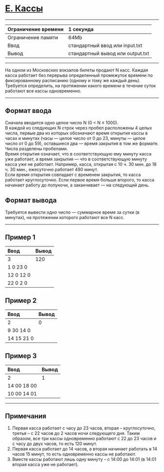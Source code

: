 # [E. Кассы](https://contest.yandex.ru/contest/27883/problems/E/)

---
| Ограничение времени | 1 секунда |
| :--- | :--- |
| Ограничение памяти | 64Mb |
| Ввод | стандартный ввод или input.txt |
| Вывод | стандартный вывод или output.txt |
---
На одном из Московских вокзалов билеты продают N касс. Каждая касса работает без перерыва определенный промежуток времени по фиксированному расписанию (одному и тому же каждый день). Требуется определить, на протяжении какого времени в течение суток работают все кассы одновременно.

---
## Формат ввода
Сначала вводится одно целое число N (0 < N ≤ 1000).  
В каждой из следующих N строк через пробел расположены 4 целых числа, первые два из которых обозначают время открытия кассы в часах и минутах (часы — целое число от 0 до 23, минуты — целое число от 0 до 59), оставшиеся два — время закрытия в том же формате. Числа разделены пробелами.  
Время открытия означает, что в соответствующую ему минуту касса уже работает, а время закрытия — что в соответствующую минуту касса уже не работает. Например, касса, открытая с 10 ч. 30 мин. до 18 ч. 30 мин., ежесуточно работает 480 минут.  
Если время открытия совпадает с временем закрытия, то касса работает круглосуточно. Если первое время больше второго, то касса начинает работу до полуночи, а заканчивает — на следующий день.

## Формат вывода
Требуется вывести одно число — суммарное время за сутки (в минутах), на протяжении которого работают все N касс.

---
## Пример 1

| Ввод | Вывод |
| :--- | :--- |
| 3 | 120 |
| 1 0 23 0 |  |
| 12 0 12 0 |  |
| 22 0 2 0 |  |

## Пример 2

| Ввод | Вывод |
| :--- | :--- |
| 2 | 0 |
| 9 30 14 0 |  |
| 14 15 21 0 |  |

## Пример 3

| Ввод | Вывод |
| :--- | :--- |
| 2 | 1 |
| 14 00 18 00 |  |
| 10 00 14 01 |  |

---
## Примечания
1) Первая касса работает с часу до 23 часов, вторая – круглосуточно, третья – с 22 часов до 2 часов ночи следующего дня. Таким образом, все три кассы одновременно работают с 22 до 23 часов и с часу до двух часов, то есть 120 минут.
2) Первая касса работает до 14 часов, а вторая начинает работать в 14 часов 15 минут, то есть одновременно кассы не работают.
3) Вместе кассы работают лишь одну минуту – с 14:00 до 14:01 (в 14:01 вторая касса уже не работает).